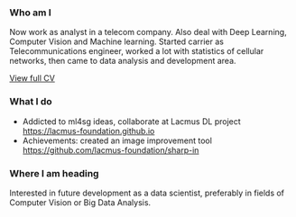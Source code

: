 ### Who am I
Now work as analyst in a telecom company. Also deal with Deep Learning, Computer Vision and Machine learning. Started carrier as Telecommunications engineer, worked a lot with statistics of cellular networks, then came to data analysis and development area. 

[View full CV](https://github.com/2326wz/About/blob/master/CV/CV%20Oleg%20Ryakhovsky.pdf)

### What I do
- Addicted to ml4sg ideas, collaborate at Lacmus DL project https://lacmus-foundation.github.io 
- Achievements: created an image improvement tool https://github.com/lacmus-foundation/sharp-in

### Where I am heading
Interested in future development as a data scientist, preferably in fields of Computer Vision or Big Data Analysis.
